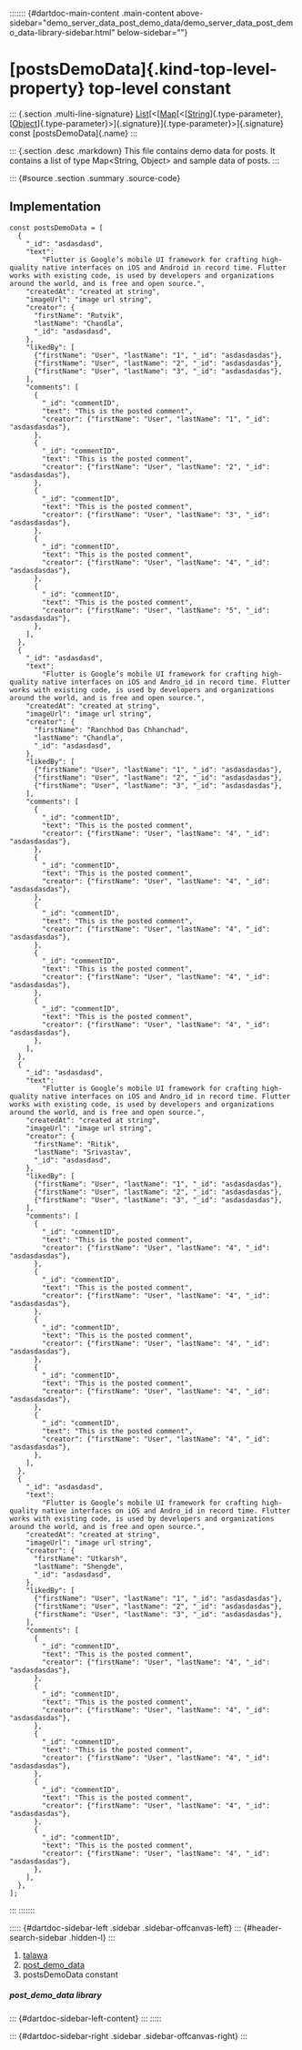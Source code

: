 ::::::: {#dartdoc-main-content .main-content above-sidebar="demo_server_data_post_demo_data/demo_server_data_post_demo_data-library-sidebar.html" below-sidebar=""}
<div>

# [postsDemoData]{.kind-top-level-property} top-level constant

</div>

::: {.section .multi-line-signature}
[List](https://api.flutter.dev/flutter/dart-core/List-class.html)[\<[[Map](https://api.flutter.dev/flutter/dart-core/Map-class.html)[\<[[String](https://api.flutter.dev/flutter/dart-core/String-class.html)]{.type-parameter},
[[Object](https://api.flutter.dev/flutter/dart-core/Object-class.html)]{.type-parameter}\>]{.signature}]{.type-parameter}\>]{.signature}
const [postsDemoData]{.name}
:::

::: {.section .desc .markdown}
This file contains demo data for posts. It contains a list of type
Map\<String, Object\> and sample data of posts.
:::

::: {#source .section .summary .source-code}
## Implementation

``` language-dart
const postsDemoData = [
  {
    "_id": "asdasdasd",
    "text":
        "Flutter is Google’s mobile UI framework for crafting high-quality native interfaces on iOS and Android in record time. Flutter works with existing code, is used by developers and organizations around the world, and is free and open source.",
    "createdAt": "created at string",
    "imageUrl": "image url string",
    "creator": {
      "firstName": "Rutvik",
      "lastName": "Chandla",
      "_id": "asdasdasd",
    },
    "likedBy": [
      {"firstName": "User", "lastName": "1", "_id": "asdasdasdas"},
      {"firstName": "User", "lastName": "2", "_id": "asdasdasdas"},
      {"firstName": "User", "lastName": "3", "_id": "asdasdasdas"},
    ],
    "comments": [
      {
        "_id": "commentID",
        "text": "This is the posted comment",
        "creator": {"firstName": "User", "lastName": "1", "_id": "asdasdasdas"},
      },
      {
        "_id": "commentID",
        "text": "This is the posted comment",
        "creator": {"firstName": "User", "lastName": "2", "_id": "asdasdasdas"},
      },
      {
        "_id": "commentID",
        "text": "This is the posted comment",
        "creator": {"firstName": "User", "lastName": "3", "_id": "asdasdasdas"},
      },
      {
        "_id": "commentID",
        "text": "This is the posted comment",
        "creator": {"firstName": "User", "lastName": "4", "_id": "asdasdasdas"},
      },
      {
        "_id": "commentID",
        "text": "This is the posted comment",
        "creator": {"firstName": "User", "lastName": "5", "_id": "asdasdasdas"},
      },
    ],
  },
  {
    "_id": "asdasdasd",
    "text":
        "Flutter is Google’s mobile UI framework for crafting high-quality native interfaces on iOS and Andro_id in record time. Flutter works with existing code, is used by developers and organizations around the world, and is free and open source.",
    "createdAt": "created at string",
    "imageUrl": "image url string",
    "creator": {
      "firstName": "Ranchhod Das Chhanchad",
      "lastName": "Chandla",
      "_id": "asdasdasd",
    },
    "likedBy": [
      {"firstName": "User", "lastName": "1", "_id": "asdasdasdas"},
      {"firstName": "User", "lastName": "2", "_id": "asdasdasdas"},
      {"firstName": "User", "lastName": "3", "_id": "asdasdasdas"},
    ],
    "comments": [
      {
        "_id": "commentID",
        "text": "This is the posted comment",
        "creator": {"firstName": "User", "lastName": "4", "_id": "asdasdasdas"},
      },
      {
        "_id": "commentID",
        "text": "This is the posted comment",
        "creator": {"firstName": "User", "lastName": "4", "_id": "asdasdasdas"},
      },
      {
        "_id": "commentID",
        "text": "This is the posted comment",
        "creator": {"firstName": "User", "lastName": "4", "_id": "asdasdasdas"},
      },
      {
        "_id": "commentID",
        "text": "This is the posted comment",
        "creator": {"firstName": "User", "lastName": "4", "_id": "asdasdasdas"},
      },
      {
        "_id": "commentID",
        "text": "This is the posted comment",
        "creator": {"firstName": "User", "lastName": "4", "_id": "asdasdasdas"},
      },
    ],
  },
  {
    "_id": "asdasdasd",
    "text":
        "Flutter is Google’s mobile UI framework for crafting high-quality native interfaces on iOS and Andro_id in record time. Flutter works with existing code, is used by developers and organizations around the world, and is free and open source.",
    "createdAt": "created at string",
    "imageUrl": "image url string",
    "creator": {
      "firstName": "Ritik",
      "lastName": "Srivastav",
      "_id": "asdasdasd",
    },
    "likedBy": [
      {"firstName": "User", "lastName": "1", "_id": "asdasdasdas"},
      {"firstName": "User", "lastName": "2", "_id": "asdasdasdas"},
      {"firstName": "User", "lastName": "3", "_id": "asdasdasdas"},
    ],
    "comments": [
      {
        "_id": "commentID",
        "text": "This is the posted comment",
        "creator": {"firstName": "User", "lastName": "4", "_id": "asdasdasdas"},
      },
      {
        "_id": "commentID",
        "text": "This is the posted comment",
        "creator": {"firstName": "User", "lastName": "4", "_id": "asdasdasdas"},
      },
      {
        "_id": "commentID",
        "text": "This is the posted comment",
        "creator": {"firstName": "User", "lastName": "4", "_id": "asdasdasdas"},
      },
      {
        "_id": "commentID",
        "text": "This is the posted comment",
        "creator": {"firstName": "User", "lastName": "4", "_id": "asdasdasdas"},
      },
      {
        "_id": "commentID",
        "text": "This is the posted comment",
        "creator": {"firstName": "User", "lastName": "4", "_id": "asdasdasdas"},
      },
    ],
  },
  {
    "_id": "asdasdasd",
    "text":
        "Flutter is Google’s mobile UI framework for crafting high-quality native interfaces on iOS and Andro_id in record time. Flutter works with existing code, is used by developers and organizations around the world, and is free and open source.",
    "createdAt": "created at string",
    "imageUrl": "image url string",
    "creator": {
      "firstName": "Utkarsh",
      "lastName": "Shengde",
      "_id": "asdasdasd",
    },
    "likedBy": [
      {"firstName": "User", "lastName": "1", "_id": "asdasdasdas"},
      {"firstName": "User", "lastName": "2", "_id": "asdasdasdas"},
      {"firstName": "User", "lastName": "3", "_id": "asdasdasdas"},
    ],
    "comments": [
      {
        "_id": "commentID",
        "text": "This is the posted comment",
        "creator": {"firstName": "User", "lastName": "4", "_id": "asdasdasdas"},
      },
      {
        "_id": "commentID",
        "text": "This is the posted comment",
        "creator": {"firstName": "User", "lastName": "4", "_id": "asdasdasdas"},
      },
      {
        "_id": "commentID",
        "text": "This is the posted comment",
        "creator": {"firstName": "User", "lastName": "4", "_id": "asdasdasdas"},
      },
      {
        "_id": "commentID",
        "text": "This is the posted comment",
        "creator": {"firstName": "User", "lastName": "4", "_id": "asdasdasdas"},
      },
      {
        "_id": "commentID",
        "text": "This is the posted comment",
        "creator": {"firstName": "User", "lastName": "4", "_id": "asdasdasdas"},
      },
    ],
  },
];
```
:::
:::::::

::::: {#dartdoc-sidebar-left .sidebar .sidebar-offcanvas-left}
::: {#header-search-sidebar .hidden-l}
:::

1.  [talawa](../index.html)
2.  [post_demo_data](../demo_server_data_post_demo_data/)
3.  postsDemoData constant

##### post_demo_data library

::: {#dartdoc-sidebar-left-content}
:::
:::::

::: {#dartdoc-sidebar-right .sidebar .sidebar-offcanvas-right}
:::

